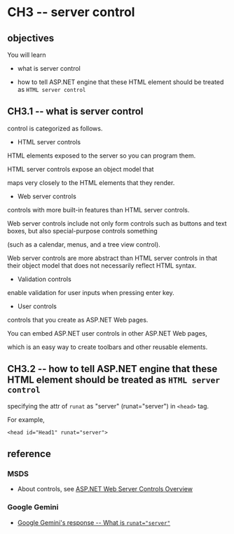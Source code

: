 # CH3 -- server control
## objectives
You will learn

+ what is server control

+ how to tell ASP.NET engine that these HTML element should be treated as `HTML server control`

## CH3.1 -- what is server control
control is categorized as follows.

+ HTML server controls

HTML elements exposed to the server so you can program them. 

HTML server controls expose an object model that 

maps very closely to the HTML elements that they render.

+ Web server controls

controls with more built-in features than HTML server controls. 

Web server controls include not only form controls such as buttons and text boxes, but also special-purpose controls something

(such as a calendar, menus, and a tree view control). 

Web server controls are more abstract than HTML server controls in that their object model that does not necessarily reflect HTML syntax.

+ Validation controls

enable validation for user inputs when pressing enter key.

+ User controls

controls that you create as ASP.NET Web pages. 

You can embed ASP.NET user controls in other ASP.NET Web pages,

which is an easy way to create toolbars and other reusable elements.

## CH3.2 -- how to tell ASP.NET engine that these HTML element should be treated as `HTML server control`
specifying the attr of `runat` as "server" (runat="server") in `<head>` tag.

For example,

```
<head id="Head1" runat="server">
```

## reference
### MSDS
+ About controls, see [ASP.NET Web Server Controls Overview](https://learn.microsoft.com/en-us/previous-versions/aspnet/zsyt68f1(v=vs.100))
  
### Google Gemini
+ [Google Gemini's response -- What is `runat="server"`](https://g.co/gemini/share/c6d5118e25d7)
